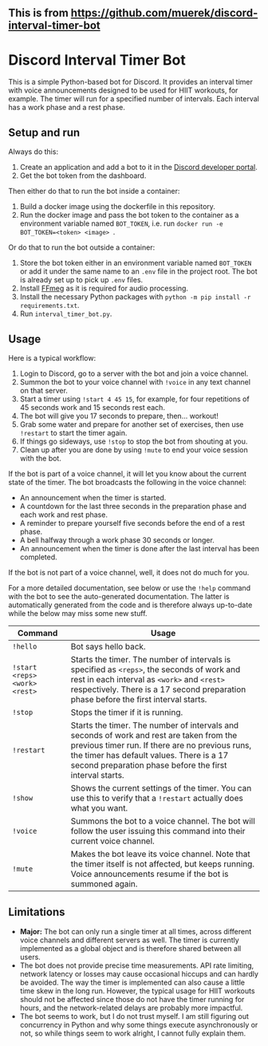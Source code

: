 ## This is from https://github.com/muerek/discord-interval-timer-bot

# Discord Interval Timer Bot

This is a simple Python-based bot for Discord. It provides an interval timer with voice announcements designed to be used for HIIT workouts, for example. The timer will run for a specified number of intervals. Each interval has a work phase and a rest phase.

## Setup and run
Always do this:
1. Create an application and add a bot to it in the [Discord developer portal](https://discord.com/developers/applications).
1. Get the bot token from the dashboard.

Then either do that to run the bot inside a container:
1. Build a docker image using the dockerfile in this repository.
1. Run the docker image and pass the bot token to the container as a environment variable named `BOT_TOKEN`, i.e. run `docker run -e BOT_TOKEN=<token> <image> `.

Or do that to run the bot outside a container:
1. Store the bot token either in an environment variable named `BOT_TOKEN` or add it under the same name to an `.env` file in the project root. The bot is already set up to pick up `.env` files.
1. Install [FFmeg](https://ffmpeg.org/) as it is required for audio processing.
1. Install the necessary Python packages with `python -m pip install -r requirements.txt`.
1. Run `interval_timer_bot.py`.

## Usage
Here is a typical workflow:
1. Login to Discord, go to a server with the bot and join a voice channel.
1. Summon the bot to your voice channel with `!voice` in any text channel on that server.
1. Start a timer using `!start 4 45 15`, for example, for four repetitions of 45 seconds work and 15 seconds rest each.
1. The bot will give you 17 seconds to prepare, then... workout!
1. Grab some water and prepare for another set of exercises, then use `!restart` to start the timer again.
1. If things go sideways, use `!stop` to stop the bot from shouting at you.
1. Clean up after you are done by using `!mute` to end your voice session with the bot.

If the bot is part of a voice channel, it will let you know about the current state of the timer. The bot broadcasts the following in the voice channel:
- An announcement when the timer is started.
- A countdown for the last three seconds in the preparation phase and each work and rest phase.
- A reminder to prepare yourself five seconds before the end of a rest phase.
- A bell halfway through a work phase 30 seconds or longer.
- An announcement when the timer is done after the last interval has been completed.

If the bot is not part of a voice channel, well, it does not do much for you.

For a more detailed documentation, see below or use the `!help` command with the bot to see the auto-generated documentation. The latter is automatically generated from the code and is therefore always up-to-date while the below may miss some new stuff.

Command | Usage
---|---
`!hello` | Bot says hello back.
`!start <reps> <work> <rest>` | Starts the timer. The number of intervals is specified as `<reps>`, the seconds of work and rest in each interval as `<work>` and `<rest>` respectively. There is a 17 second preparation phase before the first interval starts.
`!stop` | Stops the timer if it is running.
`!restart` | Starts the timer. The number of intervals and seconds of work and rest are taken from the previous timer run. If there are no previous runs, the timer has default values. There is a 17 second preparation phase before the first interval starts.
`!show` | Shows the current settings of the timer. You can use this to verify that a `!restart` actually does what you want.
`!voice` | Summons the bot to a voice channel. The bot will follow the user issuing this command into their current voice channel.
`!mute` | Makes the bot leave its voice channel. Note that the timer itself is not affected, but keeps running. Voice announcements resume if the bot is summoned again.

## Limitations
- **Major:** The bot can only run a single timer at all times, across different voice channels and different servers as well. The timer is currently implemented as a global object and is therefore shared between all users.
- The bot does not provide precise time measurements. API rate limiting, network latency or losses may cause occasional hiccups and can hardly be avoided. The way the timer is implemented can also cause a little time skew in the long run. However, the typical usage for HIIT workouts should not be affected since those do not have the timer running for hours, and the network-related delays are probably more impactful.
- The bot seems to work, but I do not trust myself. I am still figuring out concurrency in Python and why some things execute asynchronously or not, so while things seem to work alright, I cannot fully explain them.
